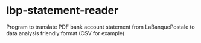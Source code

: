 # lbp-statement-reader
Program to translate PDF bank account statement from LaBanquePostale to data analysis friendly format (CSV for example)
